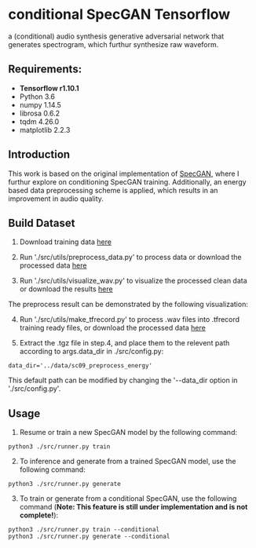 # conditional SpecGAN Tensorflow
a (conditional) audio synthesis generative adversarial network that generates spectrogram, which furthur synthesize raw waveform.

## Requirements: 
* **Tensorflow r1.10.1**
* Python 3.6
* numpy 1.14.5
* librosa 0.6.2
* tqdm 4.26.0
* matplotlib 2.2.3


## Introduction
This work is based on the original implementation of [SpecGAN](https://github.com/chrisdonahue/wavegan), where I furthur explore on conditioning SpecGAN training. Additionally, an energy based data preprocessing scheme is applied, which results in an improvement in audio quality.


## Build Dataset
1. Download training data [here](https://drive.google.com/open?id=102wZsFhhCOhq21UQT0cMH2oscLwyetrf)

2. Run './src/utils/preprocess_data.py' to process data or download the processed data [here](https://drive.google.com/file/d/1qyFRsSLI0cxyN10vFZnfcma4THPUulIN/view?usp=sharing)

3. Run './src/utils/visualize_wav.py' to visualize the processed clean data or download the results [here](https://drive.google.com/file/d/1vD_ufIBv5H7mCpmivPb5k9sBah2Ine9c/view?usp=sharing)

The preprocess result can be demonstrated by the following visualization:

4. Run './src/utils/make_tfrecord.py' to process .wav files into .tfrecord training ready files, or download the processed data [here](https://drive.google.com/file/d/1h1zJ3SiXafzE0Xn-7JWVeLtSckV3LrVT/view?usp=sharing)

5. Extract the .tgz file in step.4, and place them to the relevent path according to args.data_dir in ./src/config.py: 
```
data_dir='../data/sc09_preprocess_energy'
```
This default path can be modified by changing the '--data_dir option in './src/config.py'.


## Usage
1. Resume or train a new SpecGAN model by the following command:
```
python3 ./src/runner.py train
```

2. To inference and generate from a trained SpecGAN model, use the following command:
```
python3 ./src/runner.py generate
```

3. To train or generate from a conditional SpecGAN, use the following command (**Note: This feature is still under implementation and is not complete!**):
```
python3 ./src/runner.py train --conditional
python3 ./src/runner.py generate --conditional
```
